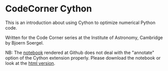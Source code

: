 # CodeCorner Cython

This is an introduction about using Cython to optimize numerical Python code.

Written for the Code Corner series at the Institute of Astronomy, Cambridge by Bjoern Soergel.

NB: The [notebook](https://github.com/bs538/codecorners/blob/cython_bjoern/material/2017_11_07/Cython_CodeCorner.ipynb) rendered at Github does not deal with the "annotate" option of the Cython extension properly. Please download the notebook or look at the [html version](https://rawgit.com/bs538/codecorners/cython_bjoern/material/2017_11_07/Cython_CodeCorner.html).
